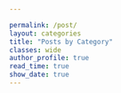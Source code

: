 ```yaml
---

permalink: /post/
layout: categories
title: "Posts by Category"
classes: wide
author_profile: true
read_time: true
show_date: true
---
```


